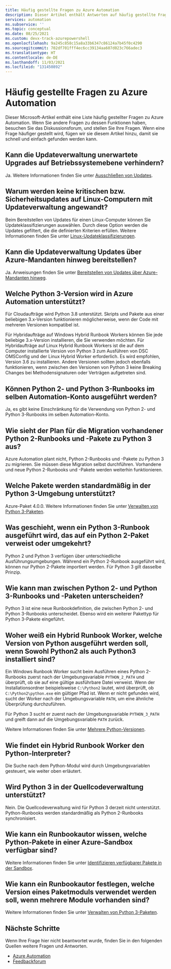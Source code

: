 ```yaml
---
title: Häufig gestellte Fragen zu Azure Automation
description: Dieser Artikel enthält Antworten auf häufig gestellte Fragen zu Azure Automation.
services: automation
ms.subservice: ''
ms.topic: conceptual
ms.date: 08/25/2021
ms.custom: devx-track-azurepowershell
ms.openlocfilehash: 9a245c858c15a8a33b6347c86124a7b45f0c4290
ms.sourcegitcommit: 702df701fff4ec6cc39134aa607d023c766adec3
ms.translationtype: HT
ms.contentlocale: de-DE
ms.lasthandoff: 11/03/2021
ms.locfileid: "131450892"
---
```

# <a name="azure-automation-frequently-asked-questions"></a>Häufig gestellte Fragen zu Azure Automation

Dieser Microsoft-Artikel enthält eine Liste häufig gestellter Fragen zu Azure Automation. Wenn Sie andere Fragen zu dessen Funktionen haben, besuchen Sie das Diskussionsforum, und stellen Sie Ihre Fragen. Wenn eine Frage häufiger gestellt wird, fügen wir sie diesem Artikel hinzu, damit sie schnell und einfach gefunden werden kann.

## <a name="can-update-management-prevent-unexpected-os-level-upgrades"></a>Kann die Updateverwaltung unerwartete Upgrades auf Betriebssystemebene verhindern?

Ja. Weitere Informationen finden Sie unter [Ausschließen von Updates](./update-management/manage-updates-for-vm.md#exclude-updates).

## <a name="why-arent-criticalsecurity-updates-applied-to-a-linux-machine-with-update-management"></a>Warum werden keine kritischen bzw. Sicherheitsupdates auf Linux-Computern mit Updateverwaltung angewandt?

Beim Bereitstellen von Updates für einen Linux-Computer können Sie Updateklassifizierungen auswählen. Durch diese Option werden die Updates gefiltert, die die definierten Kriterien erfüllen. Weitere Informationen finden Sie unter [Linux-Updateklassifizierungen](./update-management/manage-updates-for-vm.md#linux-update-classifications).

## <a name="can-update-management-deploy-updates-across-azure-tenants"></a>Kann die Updateverwaltung Updates über Azure-Mandanten hinweg bereitstellen?

Ja. Anweisungen finden Sie unter [Bereitstellen von Updates über Azure-Mandanten hinweg](./update-management/deploy-updates.md#deploy-updates-across-azure-tenants).

## <a name="which-python-3-version-is-supported-in-azure-automation"></a>Welche Python 3-Version wird in Azure Automation unterstützt?

Für Cloudaufträge wird Python 3.8 unterstützt. Skripts und Pakete aus einer beliebigen 3.x-Version funktionieren möglicherweise, wenn der Code mit mehreren Versionen kompatibel ist.

Für Hybridaufträge auf Windows Hybrid Runbook Workers können Sie jede beliebige 3.x-Version installieren, die Sie verwenden möchten. Für Hybridaufträge auf Linux Hybrid Runbook Workers ist die auf dem Computer installierte Version von Python 3 zum Ausführen von DSC OMSConfig und der Linux Hybrid Worker erforderlich. Es wird empfohlen, Version 3.6 zu installieren. Andere Versionen sollten jedoch ebenfalls funktionieren, wenn zwischen den Versionen von Python 3 keine Breaking Changes bei Methodensignaturen oder Verträgen aufgetreten sind.

## <a name="can-python-2-and-python-3-runbooks-run-in-same-automation-account"></a>Können Python 2- und Python 3-Runbooks im selben Automation-Konto ausgeführt werden?

Ja, es gibt keine Einschränkung für die Verwendung von Python 2- und Python 3-Runbooks im selben Automation-Konto.  

## <a name="what-is-the-plan-for-migrating-existing-python-2-runbooks-and-packages-to-python-3"></a>Wie sieht der Plan für die Migration vorhandener Python 2-Runbooks und -Pakete zu Python 3 aus?

Azure Automation plant nicht, Python 2-Runbooks und -Pakete zu Python 3 zu migrieren. Sie müssen diese Migration selbst durchführen. Vorhandene und neue Python 2-Runbooks und -Pakete werden weiterhin funktionieren.

## <a name="what-packages-are-supported-by-default-in-python-3-environment"></a>Welche Pakete werden standardmäßig in der Python 3-Umgebung unterstützt?

Azure-Paket 4.0.0. Weitere Informationen finden Sie unter [Verwalten von Python 3-Paketen](python-3-packages.md).

## <a name="what-if-i-run-a-python-3-runbook-that-references-a-python-2-package-or-the-other-way-around"></a>Was geschieht, wenn ein Python 3-Runbook ausgeführt wird, das auf ein Python 2-Paket verweist oder umgekehrt?

Python 2 und Python 3 verfügen über unterschiedliche Ausführungsumgebungen. Während ein Python 2-Runbook ausgeführt wird, können nur Python 2-Pakete importiert werden. Für Python 3 gilt dasselbe Prinzip.

## <a name="how-do-i-differentiate-between-python-2-and-python-3-runbooks-and-packages"></a>Wie kann man zwischen Python 2- und Python 3-Runbooks und -Paketen unterscheiden?

Python 3 ist eine neue Runbookdefinition, die zwischen Python 2- und Python 3-Runbooks unterscheidet. Ebenso wird ein weiterer Pakettyp für Python 3-Pakete eingeführt.

## <a name="how-does-a-hybrid-runbook-worker-know-which-version-of-python-to-run-when-both-python2-and-python3-are-installed"></a>Woher weiß ein Hybrid Runbook Worker, welche Version von Python ausgeführt werden soll, wenn Sowohl Python2 als auch Python3 installiert sind?

Ein Windows Runbook Worker sucht beim Ausführen eines Python 2-Runbooks zuerst nach der Umgebungsvariable `PYTHON_2_PATH` und überprüft, ob sie auf eine gültige ausführbare Datei verweist. Wenn der Installationsordner beispielsweise `C:\Python2` lautet, wird überprüft, ob `C:\Python2\python.exe` ein gültiger Pfad ist. Wenn er nicht gefunden wird, sucht der Worker nach der Umgebungsvariable `PATH`, um eine ähnliche Überprüfung durchzuführen.

Für Python 3 sucht er zuerst nach der Umgebungsvariable `PYTHON_3_PATH` und greift dann auf die Umgebungsvariable `PATH` zurück.

Weitere Informationen finden Sie unter [Mehrere Python-Versionen](automation-runbook-types.md#multiple-python-versions).

## <a name="how-does-a-hybrid-runbook-worker-locate-the-python-interpreter"></a>Wie findet ein Hybrid Runbook Worker den Python-Interpreter?

Die Suche nach dem Python-Modul wird durch Umgebungsvariablen gesteuert, wie weiter oben erläutert.

## <a name="is-python-3-supported-in-source-control"></a>Wird Python 3 in der Quellcodeverwaltung unterstützt?

Nein. Die Quellcodeverwaltung wird für Python 3 derzeit nicht unterstützt. Python-Runbooks werden standardmäßig als Python 2-Runbooks synchronisiert.

## <a name="how-can-a-runbook-author-know-what-python-packages-are-available-in-an-azure-sandbox"></a>Wie kann ein Runbookautor wissen, welche Python-Pakete in einer Azure-Sandbox verfügbar sind?

Weitere Informationen finden Sie unter [Identifizieren verfügbarer Pakete in der Sandbox](python-3-packages.md#identify-available-packages-in-sandbox).

## <a name="how-can-a-runbook-author-set-which-version-of-a-package-module-to-be-used-if-there-are-multiple-modules"></a>Wie kann ein Runbookautor festlegen, welche Version eines Paketmoduls verwendet werden soll, wenn mehrere Module vorhanden sind?

Weitere Informationen finden Sie unter [Verwalten von Python 3-Paketen](python-3-packages.md).

## <a name="next-steps"></a>Nächste Schritte

Wenn Ihre Frage hier nicht beantwortet wurde, finden Sie in den folgenden Quellen weitere Fragen und Antworten.

- [Azure Automation](/answers/topics/azure-automation.html)
- [Feedbackforum](https://feedback.azure.com/d365community/forum/721a322e-bd25-ec11-b6e6-000d3a4f0f1c)

